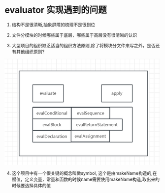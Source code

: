 # evaluator 实现遇到的问题

1. 结构不是很清晰,抽象屏障的梳理不是很到位

2. 文件分模块的时候哪些属于底层，哪些属于高层没有很清晰的认识

3. 大型项目的组织缺乏适当的组织方法原则,除了将模块分文件来写之外，是否还有其他组织原则?

![alt text](image.png)

4. 这个项目中有一个很关键的概念叫做symbol, 这个是由makeName构造的,在赋值，定义变量，常量和函数的时候name需要使用makeName构造,取出来的时候要选择具体的值